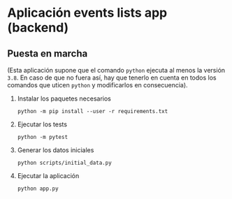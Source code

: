 # Aplicación events lists app (backend)

## Puesta en marcha

(Esta aplicación supone que el comando `python` ejecuta al menos la versión `3.8`. En caso de que no fuera así, hay que tenerlo en cuenta en todos los comandos que uticen `python` y modificarlos en consecuencia).

1. Instalar los paquetes necesarios

    `python -m pip install --user -r requirements.txt`

2. Ejecutar los tests

    `python -m pytest`

3. Generar los datos iniciales

    `python scripts/initial_data.py`

4. Ejecutar la aplicación

    `python app.py`
